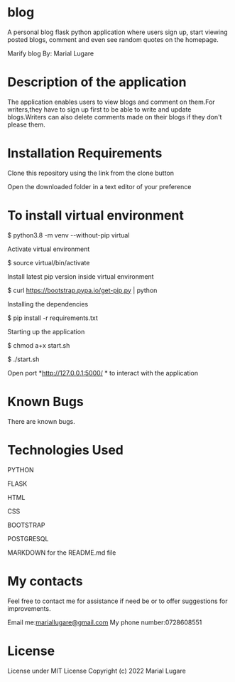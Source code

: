 # blog
A personal blog flask python application where users sign up, start viewing posted blogs, comment and even see random quotes on the homepage.

Marify blog
By: Marial Lugare

# Description of the application
The application enables users to view blogs and comment on them.For writers,they have to sign up first to be able to write and update blogs.Writers can also delete comments made on their blogs if they don't please them.


# Installation Requirements

Clone this repository using the link from the clone button


Open the downloaded folder in a text editor of your preference


# To install virtual environment
$ python3.8 -m venv --without-pip virtual

Activate virtual environment

$ source virtual/bin/activate

Install latest pip version inside virtual environment

$ curl https://bootstrap.pypa.io/get-pip.py | python

Installing the dependencies

$ pip install -r requirements.txt

Starting up the application

$ chmod a+x start.sh

$ ./start.sh

Open port *http://127.0.0.1:5000/ * to interact with the application

# Known Bugs
There are known bugs.

# Technologies Used

PYTHON

FLASK

HTML

CSS

BOOTSTRAP

POSTGRESQL

MARKDOWN for the README.md file
# My contacts
Feel free to contact me for assistance if need be or to offer suggestions for improvements.

Email me:mariallugare@gmail.com
My phone number:0728608551
# License
License under MIT License
Copyright (c) 2022 Marial Lugare
